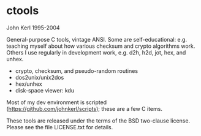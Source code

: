 ctools
======

John Kerl
1995-2004

General-purpose C tools, vintage ANSI.  Some are self-educational:  e.g.
teaching myself about how various checksum and crypto algorithms work.  Others
I use regularly in development work, e.g. d2h, h2d, jot, hex, and unhex.

* crypto, checksum, and pseudo-random routines
* dos2unix/unix2dos
* hex/unhex
* disk-space viewer: kdu

Most of my dev environment is scripted (https://github.com/johnkerl/scripts);
these are a few C items.

These tools are released under the terms of the BSD two-clause license.
Please see the file LICENSE.txt for details.
